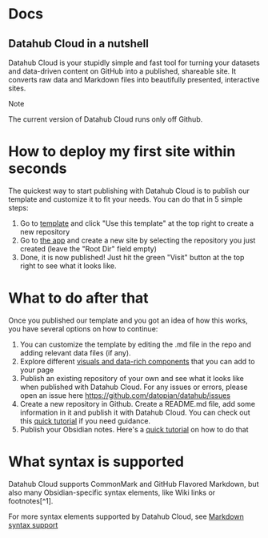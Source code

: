 # Docs 

## Datahub Cloud in a nutshell

Datahub Cloud is your stupidly simple and fast tool for turning your datasets and data-driven content on GitHub into a published, shareable site. It converts raw data and Markdown files into beautifully presented, interactive sites.

> [!note]
> The current version of Datahub Cloud runs only off Github.

# How to deploy my first site within seconds

The quickest way to start publishing with Datahub Cloud is to publish our template and customize it to fit your needs. You can do that in 5 simple steps:

1. Go to [template](https://github.com/datahubio/datahub-cloud-template) and click "Use this template" at the top right to create a new repository
2. Go to [the app](https://0613d040.sibforms.com/serve/MUIFAMLy5tXMDC-gFjXRxBEcvyVYV9O9KLVoKMp1n6WMXE4LBazZkkV78pTBf3FnJHdhQpJoOYL3KsAbAv9yDYJooerqar47yy2RQkuP_Vs0CEkHexRMrkWsbKtTIi_DMOa9KfzpRVFa959hSXqJByMY5Gj9OrZtEX3ZrfO5OJHh7fLxh3nYgnNIBwGTpxJ25XA_MxOKv_kHKNgM) and create a new site by selecting the repository you just created (leave the "Root Dir" field empty)
3. Done, it is now published! Just hit the green "Visit" button at the top right to see what it looks like.

# What to do after that

Once you published our template and you got an idea of how this works, you have several options on how to continue:

1. You can customize the template by editing the .md file in the repo and adding relevant data files (if any).
2. Explore different [visuals and data-rich components](https://datahub.io/@Daniellappv/datahub-cloud-template-2/docs/Add%20visuals%20and%20data-rich%20components) that you can add to your page
3. Publish an existing repository of your own and see what it looks like when published with Datahub Cloud. For any issues or errors, please open an issue here https://github.com/datopian/datahub/issues
4. Create a new repository in Github. Create a README.md file, add some information in it and publish it with Datahub Cloud. You can check out this [quick tutorial](https://datahub.io/@olayway/docs/Create%20a%20dataset%20from%20scratch%20and%20publish%20it) if you need guidance.
5. Publish your Obsidian notes. Here's a [quick tutorial](https://datahub.io/@olayway/docs/Publish%20your%20Obsidian%20vault) on how to do that

# What syntax is supported

Datahub Cloud supports CommonMark and GitHub Flavored Markdown, but also many Obsidian-specific syntax elements, like Wiki links or footnotes[^1].

For more syntax elements supported by Datahub Cloud, see [Markdown syntax support](https://datahub.io/@olayway/docs/Markdown%20syntax%20support)

